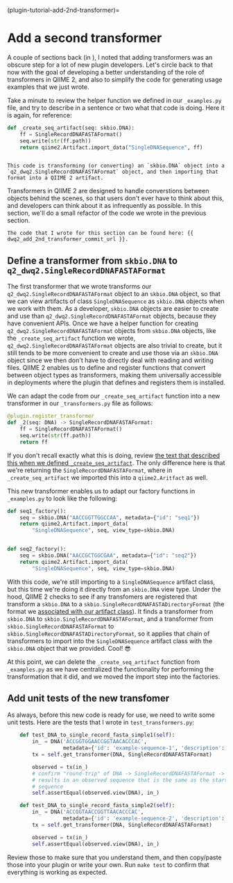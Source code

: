 (plugin-tutorial-add-2nd-transformer)=
# Add a second transformer

A couple of sections back (in [](plugin-tutorial-add-artifact-class)), I noted that adding transformers was an obscure step for a lot of new plugin developers.
Let's circle back to that now with the goal of developing a better understanding of the role of transformers in QIIME 2, and also to simplify the code for generating usage examples that we just wrote.

Take a minute to review the helper function we defined in our `_examples.py` file, and try to describe in a sentence or two what that code is doing.
Here it is again, for reference:

```python
def _create_seq_artifact(seq: skbio.DNA):
    ff = SingleRecordDNAFASTAFormat()
    seq.write(str(ff.path))
    return qiime2.Artifact.import_data("SingleDNASequence", ff)
```

```{dropdown} Here's my description of what this is doing, but come up with your own before looking at this.

This code is transforming (or converting) an `skbio.DNA` object into a `q2_dwq2.SingleRecordDNAFASTAFormat` object, and then importing that format into a QIIME 2 artifact.
```

Transformers in QIIME 2 are designed to handle converstions between objects behind the scenes, so that users don't ever have to think about this, and developers can think about it as infrequently as possible.
In this section, we'll do a small refactor of the code we wrote in the previous section.

```{admonition} tl;dr
The code that I wrote for this section can be found here: {{ dwq2_add_2nd_transformer_commit_url }}.
```

## Define a transformer from `skbio.DNA` to `q2_dwq2.SingleRecordDNAFASTAFormat`

The first transformer that we wrote transforms our `q2_dwq2.SingleRecordDNAFASTAFormat` object to an `skbio.DNA` object, so that we can view artifacts of class `SingleDNASequence` as `skbio.DNA` objects when we work with them.
As a developer, `skbio.DNA` objects are easier to create and use than `q2_dwq2.SingleRecordDNAFASTAFormat` objects, because they have convenient APIs.
Once we have a helper function for creating `q2_dwq2.SingleRecordDNAFASTAFormat` objects from `skbio.DNA` objects, like the `_create_seq_artifact` function we wrote, `q2_dwq2.SingleRecordDNAFASTAFormat` objects are also trivial to create, but it still tends to be more convenient to create and use those via an `skbio.DNA` object since we then don't have to directly deal with reading and writing files.
QIIME 2 enables us to define and register functions that convert between object types as transformers, making them universally accessible in deployments where the plugin that defines and registers them is installed.

We can adapt the code from our `_create_seq_artifact` function into a new transformer in our `_transformers.py` file as follows:

```python
@plugin.register_transformer
def _2(seq: DNA) -> SingleRecordDNAFASTAFormat:
    ff = SingleRecordDNAFASTAFormat()
    seq.write(str(ff.path))
    return ff
```

If you don't recall exactly what this is doing, review [the text that described this when we defined `_create_seq_artifact`](_create_seq_artifact_helper_function).
The only difference here is that we're returning the `SingleRecordDNAFASTAFormat`, where in `_create_seq_artifact` we imported this into a `qiime2.Aritfact` as well.

This new transformer enables us to adapt our factory functions in `_examples.py` to look like the following:

```python
def seq1_factory():
    seq = skbio.DNA("AACCGGTTGGCCAA", metadata={"id": "seq1"})
    return qiime2.Artifact.import_data(
        "SingleDNASequence", seq, view_type=skbio.DNA)


def seq2_factory():
    seq = skbio.DNA("AACCGCTGGCGAA", metadata={"id": "seq2"})
    return qiime2.Artifact.import_data(
        "SingleDNASequence", seq, view_type=skbio.DNA)
```

With this code, we're still importing to a `SingleDNASequence` artifact class, but this time we're doing it directly from an `skbio.DNA` view type.
Under the hood, QIIME 2 checks to see if any transfomers are registered that transform a `skbio.DNA` to a `skbio.SingleRecordDNAFASTADirectoryFormat` (the format we [associated with our artifact class](register-artifact-class)).
It finds a transformer from `skbio.DNA` to `skbio.SingleRecordDNAFASTAFormat`, and a transformer from `skbio.SingleRecordDNAFASTAFormat` to `skbio.SingleRecordDNAFASTADirectoryFormat`, so it applies that chain of transformers to import into the `SingleDNASequence` artifact class with the `skbio.DNA` object that we provided.
Cool! 😎

At this point, we can delete the `_create_seq_artifact` function from `_examples.py` as we have centralized the functionality for performing the transformation that it did, and we moved the import step into the factories.

## Add unit tests of the new transfomer

As always, before this new code is ready for use, we need to write some unit tests.
Here are the tests that I wrote in `test_transformers.py`:

```python
    def test_DNA_to_single_record_fasta_simple1(self):
        in_ = DNA('ACCGGTGGAACCGGTAACACCCAC',
                  metadata={'id': 'example-sequence-1', 'description': ''})
        tx = self.get_transformer(DNA, SingleRecordDNAFASTAFormat)

        observed = tx(in_)
        # confirm "round-trip" of DNA -> SingleRecordDNAFASTAFormat -> DNA
        # results in an observed sequence that is the same as the starting
        # sequence
        self.assertEqual(observed.view(DNA), in_)

    def test_DNA_to_single_record_fasta_simple2(self):
        in_ = DNA('ACCGGTAACCGGTTAACACCCAC',
                  metadata={'id': 'example-sequence-2', 'description': ''})
        tx = self.get_transformer(DNA, SingleRecordDNAFASTAFormat)

        observed = tx(in_)
        self.assertEqual(observed.view(DNA), in_)
```

Review those to make sure that you understand them, and then copy/paste those into your plugin or write your own.
Run `make test` to confirm that everything is working as expected.

